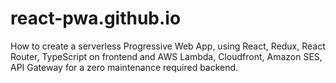 # react-pwa.github.io
How to create a serverless Progressive Web App, using React, Redux, React Router, TypeScript on frontend and AWS Lambda, Cloudfront, Amazon SES, API Gateway for a zero maintenance required backend.
